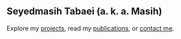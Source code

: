 ## Seyedmasih Tabaei (a. k. a. Masih)

<!--
**Masihtabaei/masihtabaei** is a ✨ _special_ ✨ repository because its `README.md` (this file) appears on your GitHub profile.

Here are some ideas to get you started:

- 🔭 I’m currently working on ...
- 🌱 I’m currently learning ...
- 👯 I’m looking to collaborate on ...
- 🤔 I’m looking for help with ...
- 💬 Ask me about ...
- 📫 How to reach me: ...
- 😄 Pronouns: ...
- ⚡ Fun fact: ...
-->

Explore my [projects](https://masihtabaei.dev/projects/), read my [publications](https://masihtabaei.dev/publications/), or [contact me](https://masihtabaei.dev/).
